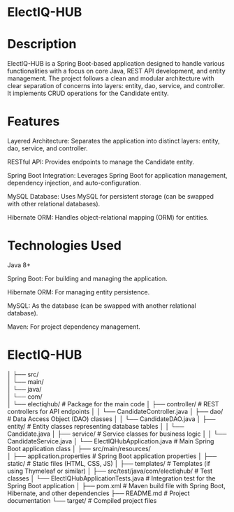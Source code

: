 # ElectIQ-HUB

# Description
ElectIQ-HUB is a Spring Boot-based application designed to handle various functionalities with a focus on core Java, REST API development, and entity management. The project follows a clean and modular architecture with clear separation of concerns into layers: entity, dao, service, and controller. It implements CRUD operations for the Candidate entity.

# Features
Layered Architecture: Separates the application into distinct layers: entity, dao, service, and controller.

RESTful API: Provides endpoints to manage the Candidate entity.

Spring Boot Integration: Leverages Spring Boot for application management, dependency injection, and auto-configuration.

MySQL Database: Uses MySQL for persistent storage (can be swapped with other relational databases).

Hibernate ORM: Handles object-relational mapping (ORM) for entities.

# Technologies Used
Java 8+

Spring Boot: For building and managing the application.

Hibernate ORM: For managing entity persistence.

MySQL: As the database (can be swapped with another relational database).

Maven: For project dependency management.

# ElectIQ-HUB
│
├── src/                           
│   └── main/                       
│       └── java/                   
│           └── com/                
│               └── electiqhub/     # Package for the main code
│                   ├── controller/   # REST controllers for API endpoints
│                   │   └── CandidateController.java
│                   ├── dao/          # Data Access Object (DAO) classes
│                   │   └── CandidateDAO.java
│                   ├── entity/       # Entity classes representing database tables
│                   │   └── Candidate.java
│                   ├── service/      # Service classes for business logic
│                   │   └── CandidateService.java
│                   └── ElectIQHubApplication.java  # Main Spring Boot application class
│
├── src/main/resources/                     
│   ├── application.properties           # Spring Boot application properties
│   ├── static/                          # Static files (HTML, CSS, JS)
│   ├── templates/                       # Templates (if using Thymeleaf or similar)
│
├── src/test/java/com/electiqhub/        # Test classes
│   └── ElectIQHubApplicationTests.java  # Integration test for the Spring Boot application
│
├── pom.xml                             # Maven build file with Spring Boot, Hibernate, and other dependencies
├── README.md                           # Project documentation
└── target/                             # Compiled project files
